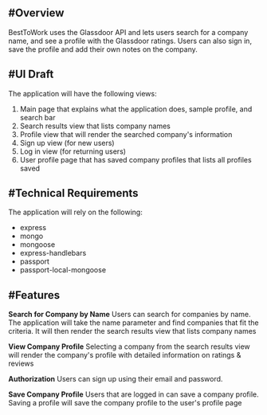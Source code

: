 #Overview
---
BestToWork uses the Glassdoor API and lets users search for a company name, and see a profile with the Glassdoor ratings. Users can also sign in, save the profile and add their own notes on the company.

#UI Draft
---
The application will have the following views:
1. Main page that explains what the application does,  sample profile, and search bar
2. Search results view that lists company names
2. Profile view that will render the searched company's information
3. Sign up view (for new users)
4. Log in view (for returning users)
5. User profile page that has saved company profiles that lists all profiles saved

#Technical Requirements
---
The application will rely on the following:

- express
- mongo
- mongoose
- express-handlebars
- passport
- passport-local-mongoose

#Features
---
**Search for Company by Name**
Users can search for companies by name.  The application will take the name parameter and find companies that fit the criteria.  It will then render the search results view that lists company names

**View Company Profile**
Selecting a company from the search results view will render the company's profile with detailed information on ratings & reviews

**Authorization**
Users can sign up using their email and password.

**Save Company Profile**
Users that are logged in can save a company profile. Saving a profile will save the company profile to the user's profile page
